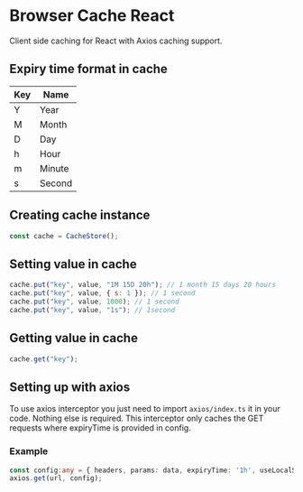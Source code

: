 # Browser Cache React

Client side caching for React with Axios caching support.

## Expiry time format in cache

| Key | Name   |
| --- | ------ |
| Y   | Year   |
| M   | Month  |
| D   | Day    |
| h   | Hour   |
| m   | Minute |
| s   | Second |

## Creating cache instance

```js
const cache = CacheStore();
```

## Setting value in cache

```js
cache.put("key", value, "1M 15D 20h"); // 1 month 15 days 20 hours
cache.put("key", value, { s: 1 }); // 1 second
cache.put("key", value, 1000); // 1 second
cache.put("key", value, "1s"); // 1second
```

## Getting value in cache

```js
cache.get("key");
```

## Setting up with axios

To use axios interceptor you just need to import `axios/index.ts` it in your code. Nothing else is required. This interceptor only caches the GET requests where expiryTime is provided in config.

### Example

```ts
const config:any = { headers, params: data, expiryTime: '1h', useLocalStorage: false };
axios.get(url, config);
```
